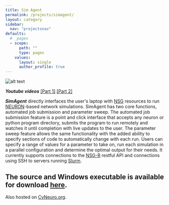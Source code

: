 ```yaml
---
title: Sim Agent
permalink: /projects/simagent/
layout: category
sidebar:
  nav: "projectsnav"
defaults:
  # _pages
  - scope:
      path: ""
      type: pages
    values:
      layout: single
      author_profile: true
---
```

![alt text][screenshot]

**_Youtube videos_** [[Part 1]](https://www.youtube.com/watch?v=ZaqqbNzprAY) [[Part 2]](https://www.youtube.com/watch?v=_AsOgrTj7TE)

**_SimAgent_** directly interfaces the user's laptop with [NSG](https://www.nsgportal.org/index.html) resources to run [NEURON](https://www.neuron.yale.edu/neuron/)-based network simulations. SimAgent has two core functions, automated job submission and parameter sweep. The automated job submission feature is a point and click interface that accepts any neuron or python program directory, submits the program to run remotely and watches it until completion with live updates to the user. The parameter sweep feature allows the same functionality with the added ability to specify sections of code to automatically change with each run. Users can specify a range of values for a parameter to take on, run each simulation in a parallel configuration and determine the optimal output for their needs. It currently supports connections to the [NSG-R](https://www.nsgportal.org/guide.html) restful API and connections using SSH to servers running [Slurm](https://slurm.schedmd.com/).

## The source and Windows executable is available for download [here](https://tylerbanks.net/SimAgentMPI).

Also hosted on [CyNeuro.org](http://cyneuro.org/system/analytics/training_content).


[screenshot]: https://tylerbanks.net/SimAgentMPI/index_files/image005.jpg "SimAgentMPI"
